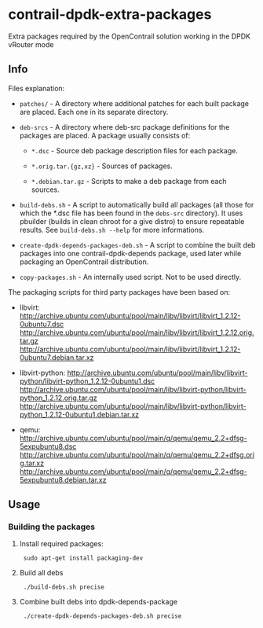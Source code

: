 # contrail-dpdk-extra-packages

Extra packages required by the OpenContrail solution working in the DPDK
vRouter mode

## Info

Files explanation:

* `patches/` - A directory where additional patches for each built package are
  placed. Each one in its separate directory.

* `deb-srcs` - A directory where deb-src package definitions for the packages
  are placed. A package usually consists of:

  * `*.dsc` - Source deb package description files for each package.

  * `*.orig.tar.{gz,xz}` - Sources of packages.

  * `*.debian.tar.gz` - Scripts to make a deb package from each sources.

* `build-debs.sh` - A script to automatically build all packages (all those
  for which the \*.dsc file has been found in the `debs-src` directory). It
  uses pbuilder (builds in clean chroot for a give distro) to ensure repeatable
  results. See `build-debs.sh --help` for more informations.

* `create-dpdk-depends-packages-deb.sh` - A script to combine the built deb
  packages into one contrail-dpdk-depends package, used later while packaging
  an OpenContrail distribution.

* `copy-packages.sh` - An internally used script. Not to be used directly.

The packaging scripts for third party packages have been based on:

* libvirt:
  http://archive.ubuntu.com/ubuntu/pool/main/libv/libvirt/libvirt_1.2.12-0ubuntu7.dsc
  http://archive.ubuntu.com/ubuntu/pool/main/libv/libvirt/libvirt_1.2.12.orig.tar.gz
  http://archive.ubuntu.com/ubuntu/pool/main/libv/libvirt/libvirt_1.2.12-0ubuntu7.debian.tar.xz

* libvirt-python:
  http://archive.ubuntu.com/ubuntu/pool/main/libv/libvirt-python/libvirt-python_1.2.12-0ubuntu1.dsc
  http://archive.ubuntu.com/ubuntu/pool/main/libv/libvirt-python/libvirt-python_1.2.12.orig.tar.gz
  http://archive.ubuntu.com/ubuntu/pool/main/libv/libvirt-python/libvirt-python_1.2.12-0ubuntu1.debian.tar.xz

* qemu:
  http://archive.ubuntu.com/ubuntu/pool/main/q/qemu/qemu_2.2+dfsg-5expubuntu8.dsc
  http://archive.ubuntu.com/ubuntu/pool/main/q/qemu/qemu_2.2+dfsg.orig.tar.xz
  http://archive.ubuntu.com/ubuntu/pool/main/q/qemu/qemu_2.2+dfsg-5expubuntu8.debian.tar.xz

## Usage

### Building the packages

1. Install required packages:

        sudo apt-get install packaging-dev

1. Build all debs

        ./build-debs.sh precise

1. Combine built debs into dpdk-depends-package

        ./create-dpdk-depends-packages-deb.sh precise
